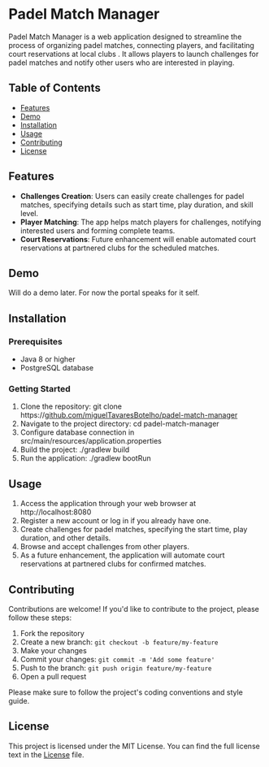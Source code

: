 # Padel Match Manager



Padel Match Manager is a web application designed to streamline the process of organizing padel matches, connecting players, and facilitating court reservations at local clubs . It allows players to launch challenges for padel matches and notify other users who are interested in playing. 

## Table of Contents

- [Features](#features)
- [Demo](#demo)
- [Installation](#installation)
- [Usage](#usage)
- [Contributing](#contributing)
- [License](#license)

## Features

- **Challenges Creation**: Users can easily create challenges for padel matches, specifying details such as start time, play duration, and skill level.
- **Player Matching**: The app helps match players for challenges, notifying interested users and forming complete teams.
- **Court Reservations**: Future enhancement will enable automated court reservations at partnered clubs for the scheduled matches.

## Demo

Will do a demo later. For now the portal speaks for it self.

## Installation

### Prerequisites

- Java 8 or higher
- PostgreSQL database

### Getting Started

1. Clone the repository: git clone https://[github.com/miguelTavaresBotelho/padel-match-manager](https://github.com/miguelTavaresBotelho/padel-match-manager)
2. Navigate to the project directory: cd padel-match-manager 
3. Configure database connection in src/main/resources/application.properties 
4. Build the project: ./gradlew build 
5. Run the application: ./gradlew bootRun

## Usage

1. Access the application through your web browser at http://localhost:8080
2. Register a new account or log in if you already have one.
3. Create challenges for padel matches, specifying the start time, play duration, and other details.
4. Browse and accept challenges from other players.
5. As a future enhancement, the application will automate court reservations at partnered clubs for confirmed matches.

## Contributing

Contributions are welcome! If you'd like to contribute to the project, please follow these steps:

1. Fork the repository
2. Create a new branch: `git checkout -b feature/my-feature`
3. Make your changes
4. Commit your changes: `git commit -m 'Add some feature'`
5. Push to the branch: `git push origin feature/my-feature`
6. Open a pull request

Please make sure to follow the project's coding conventions and style guide.

## License

This project is licensed under the MIT License. You can find the full license text in the [License](LICENSE) file.

